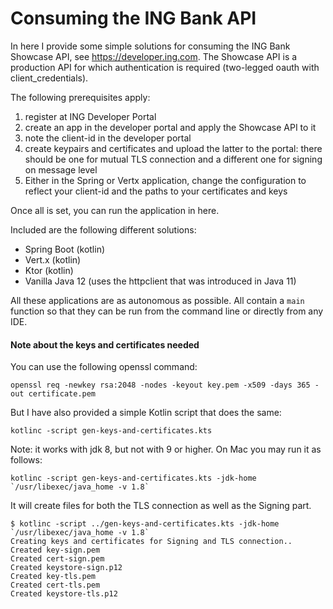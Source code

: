 # Consuming the ING Bank API

In here I provide some simple solutions for consuming the ING Bank Showcase API, see https://developer.ing.com.
The Showcase API is a production API for which authentication is required (two-legged oauth with client_credentials).

The following prerequisites apply:

1. register at ING Developer Portal
2. create an app in the developer portal and apply the Showcase API to it
3. note the client-id in the developer portal
4. create keypairs and certificates and upload the latter to the portal: there should be one for mutual TLS connection and a different one for signing on message level
5. Either in the Spring or Vertx application, change the configuration to reflect your client-id and the paths to your certificates and keys    

Once all is set, you can run the application in here.

Included are the following different solutions:
* Spring Boot (kotlin)
* Vert.x (kotlin)
* Ktor (kotlin)
* Vanilla Java 12 (uses the httpclient that was introduced in Java 11)

All these applications are as autonomous as possible.
All contain a `main` function so that they can be run from the command line or directly from any IDE.


#### Note about the keys and certificates needed

You can use the following openssl command:

`openssl req -newkey rsa:2048 -nodes -keyout key.pem -x509 -days 365 -out certificate.pem`

But I have also provided a simple Kotlin script that does the same:

`kotlinc -script gen-keys-and-certificates.kts`

Note: it works with jdk 8, but not with 9 or higher. On Mac you may run it as follows:

``kotlinc -script gen-keys-and-certificates.kts -jdk-home `/usr/libexec/java_home -v 1.8` ``

It will create files for both the TLS connection as well as the Signing part.

    $ kotlinc -script ../gen-keys-and-certificates.kts -jdk-home `/usr/libexec/java_home -v 1.8`
    Creating keys and certificates for Signing and TLS connection..
    Created key-sign.pem
    Created cert-sign.pem
    Created keystore-sign.p12
    Created key-tls.pem
    Created cert-tls.pem
    Created keystore-tls.p12

